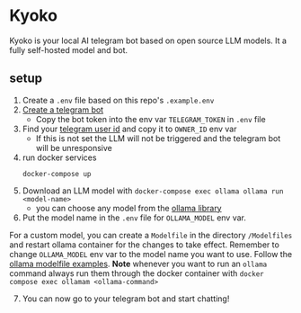 # Kyoko

Kyoko is your local AI telegram bot based on open source LLM models. It a fully self-hosted model and bot.

## setup

1. Create a `.env` file based on this repo's `.example.env`
2. [Create a telegram bot](https://core.telegram.org/bots/tutorial#getting-ready)
    - Copy the bot token into the env var `TELEGRAM_TOKEN` in `.env` file
3. Find your [telegram user id](https://cobrasystems.nl/en/telegram-user-id/) and copy it to `OWNER_ID` env var
    - If this is not set the LLM will not be triggered and the telegram bot will be unresponsive
4. run docker services 
    ```
    docker-compose up
    ```
5. Download an LLM model with `docker-compose exec ollama ollama run <model-name>`
    - you can choose any model from the [ollama library](https://github.com/ollama/ollama?tab=readme-ov-file#model-library)
6. Put the model name in the `.env` file for `OLLAMA_MODEL` env var.

For a custom model, you can create a `Modelfile` in the directory `/Modelfiles` and restart ollama container for the changes to take effect. Remember to change `OLLAMA_MODEL` env var to the model name you want to use. Follow the [ollama modelfile examples](https://github.com/ollama/ollama/blob/main/docs/modelfile.md#examples). **Note** whenever you want to run an `ollama` command always run them through the docker container with `docker compose exec ollamam <ollama-command>`

7. You can now go to your telegram bot and start chatting!